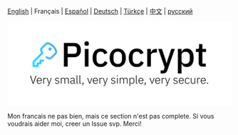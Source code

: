 <p><a href="https://github.com/HACKERALERT/Picocrypt">English</a> | Français | <a href="/translations/spanish.md">Español</a> | <a href="/translations/german.md">Deutsch</a> | <a href="/translations/turkish.md">Türkçe</a> | <a href="/translations/chinese.md">中文</a> | <a href="/translations/russian.md">русский</a></p>
<p align="center"><img align="center" src="/images/Picocrypt.svg" width="512" alt="Picocrypt"></p>

Mon francais ne pas bien, mais ce section n'est pas complete. Si vous voudrais aider moi, creer un Issue svp. Merci!
